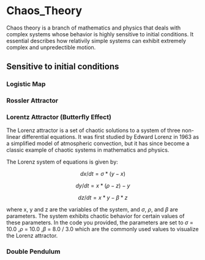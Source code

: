 # Chaos_Theory
Chaos theory is a branch of mathematics and physics that deals with complex systems whose behavior is highly sensitive to initial conditions. It essential describes how relativily simple systems can exhibit extremely complex and unpredectible motion. 

## Sensitive to initial conditions
### Logistic Map
### Rossler Attractor
### Lorentz Attractor (Butterfly Effect)
The Lorenz attractor is a set of chaotic solutions to a system of three non-linear differential equations. It was first studied by Edward Lorenz in 1963 as a simplified model of atmospheric convection, but it has since become a classic example of chaotic systems in mathematics and physics.

The Lorenz system of equations is given by:

$$dx/dt = \sigma*(y-x)$$

$$dy/dt = x*(\rho-z)-y$$

$$dz/dt = x*y-\beta*z$$

where x, y and z are the variables of the system, and $\sigma$, $\rho$, and $\beta$ are parameters. The system exhibits chaotic behavior for certain values of these parameters. In the code you provided, the parameters are set to $\sigma$ = 10.0 ,$\rho$ = 10.0 ,$\beta$ = 8.0 / 3.0 which are the commonly used values to visualize the Lorenz attractor.


### Double Pendulum
